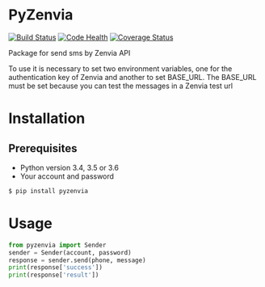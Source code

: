 # PyZenvia

[![Build Status](https://travis-ci.org/MrLucasCardoso/pyzenvia.svg?branch=master)](https://travis-ci.org/MrLucasCardoso/pyzenvia)  [![Code Health](https://landscape.io/github/MrLucasCardoso/pyzenvia/master/landscape.svg?style=flat)](https://landscape.io/github/MrLucasCardoso/pyzenvia/master) [![Coverage Status](https://coveralls.io/repos/github/MrLucasCardoso/pyzenvia/badge.svg?branch=master)](https://coveralls.io/github/MrLucasCardoso/pyzenvia?branch=master)

Package for send sms by Zenvia API

To use it is necessary to set two environment variables, one for the authentication key of Zenvia and another to set BASE_URL. The BASE_URL must be set because you can test the messages in a Zenvia test url

# Installation

## Prerequisites

- Python version 3.4, 3.5 or 3.6
- Your account and password

```bash
$ pip install pyzenvia
```

# Usage

```python
from pyzenvia import Sender
sender = Sender(account, password)
response = sender.send(phone, message)
print(response['success'])
print(response['result'])
```
